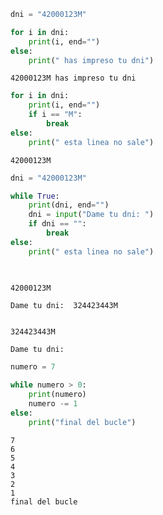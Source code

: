 ```python
dni = "42000123M"

for i in dni:
    print(i, end="")
else:
    print(" has impreso tu dni")
```

    42000123M has impreso tu dni
    


```python
for i in dni:
    print(i, end="")
    if i == "M":
        break
else:
    print(" esta linea no sale")
```

    42000123M


```python
dni = "42000123M"

while True:
    print(dni, end="")
    dni = input("Dame tu dni: ")
    if dni == "":
        break
else: 
    print(" esta linea no sale")
    
    
```

    42000123M

    Dame tu dni:  324423443M
    

    324423443M

    Dame tu dni:  
    


```python
numero = 7

while numero > 0:
    print(numero)
    numero -= 1
else:
    print("final del bucle")
```

    7
    6
    5
    4
    3
    2
    1
    final del bucle
    


```python

```
